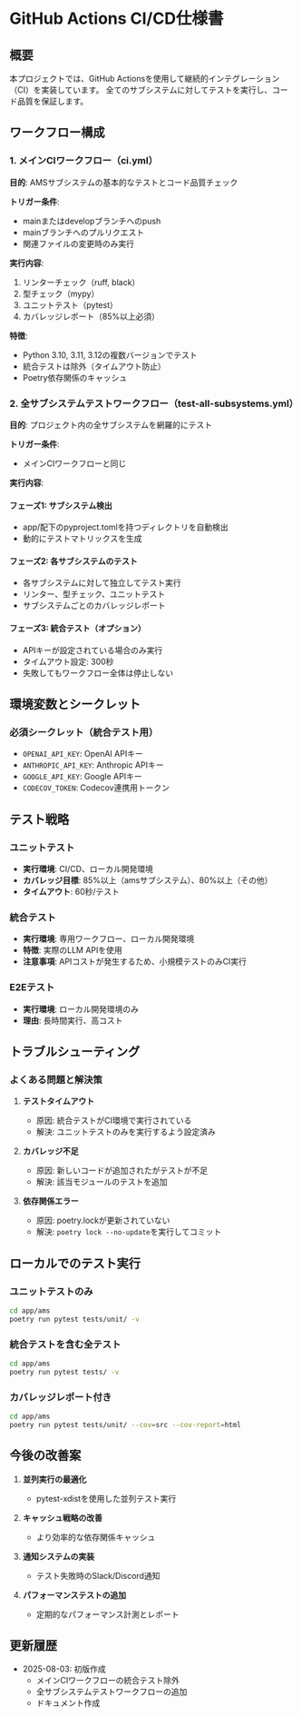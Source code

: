 # GitHub Actions CI/CD仕様書

## 概要

本プロジェクトでは、GitHub Actionsを使用して継続的インテグレーション（CI）を実装しています。
全てのサブシステムに対してテストを実行し、コード品質を保証します。

## ワークフロー構成

### 1. メインCIワークフロー（ci.yml）

**目的**: AMSサブシステムの基本的なテストとコード品質チェック

**トリガー条件**:
- mainまたはdevelopブランチへのpush
- mainブランチへのプルリクエスト
- 関連ファイルの変更時のみ実行

**実行内容**:
1. リンターチェック（ruff, black）
2. 型チェック（mypy）
3. ユニットテスト（pytest）
4. カバレッジレポート（85%以上必須）

**特徴**:
- Python 3.10, 3.11, 3.12の複数バージョンでテスト
- 統合テストは除外（タイムアウト防止）
- Poetry依存関係のキャッシュ

### 2. 全サブシステムテストワークフロー（test-all-subsystems.yml）

**目的**: プロジェクト内の全サブシステムを網羅的にテスト

**トリガー条件**:
- メインCIワークフローと同じ

**実行内容**:

#### フェーズ1: サブシステム検出
- app/配下のpyproject.tomlを持つディレクトリを自動検出
- 動的にテストマトリックスを生成

#### フェーズ2: 各サブシステムのテスト
- 各サブシステムに対して独立してテスト実行
- リンター、型チェック、ユニットテスト
- サブシステムごとのカバレッジレポート

#### フェーズ3: 統合テスト（オプション）
- APIキーが設定されている場合のみ実行
- タイムアウト設定: 300秒
- 失敗してもワークフロー全体は停止しない

## 環境変数とシークレット

### 必須シークレット（統合テスト用）
- `OPENAI_API_KEY`: OpenAI APIキー
- `ANTHROPIC_API_KEY`: Anthropic APIキー  
- `GOOGLE_API_KEY`: Google APIキー
- `CODECOV_TOKEN`: Codecov連携用トークン

## テスト戦略

### ユニットテスト
- **実行環境**: CI/CD、ローカル開発環境
- **カバレッジ目標**: 85%以上（amsサブシステム）、80%以上（その他）
- **タイムアウト**: 60秒/テスト

### 統合テスト
- **実行環境**: 専用ワークフロー、ローカル開発環境
- **特徴**: 実際のLLM APIを使用
- **注意事項**: APIコストが発生するため、小規模テストのみCI実行

### E2Eテスト
- **実行環境**: ローカル開発環境のみ
- **理由**: 長時間実行、高コスト

## トラブルシューティング

### よくある問題と解決策

1. **テストタイムアウト**
   - 原因: 統合テストがCI環境で実行されている
   - 解決: ユニットテストのみを実行するよう設定済み

2. **カバレッジ不足**
   - 原因: 新しいコードが追加されたがテストが不足
   - 解決: 該当モジュールのテストを追加

3. **依存関係エラー**
   - 原因: poetry.lockが更新されていない
   - 解決: `poetry lock --no-update`を実行してコミット

## ローカルでのテスト実行

### ユニットテストのみ
```bash
cd app/ams
poetry run pytest tests/unit/ -v
```

### 統合テストを含む全テスト
```bash
cd app/ams
poetry run pytest tests/ -v
```

### カバレッジレポート付き
```bash
cd app/ams
poetry run pytest tests/unit/ --cov=src --cov-report=html
```

## 今後の改善案

1. **並列実行の最適化**
   - pytest-xdistを使用した並列テスト実行

2. **キャッシュ戦略の改善**
   - より効率的な依存関係キャッシュ

3. **通知システムの実装**
   - テスト失敗時のSlack/Discord通知

4. **パフォーマンステストの追加**
   - 定期的なパフォーマンス計測とレポート

## 更新履歴

- 2025-08-03: 初版作成
  - メインCIワークフローの統合テスト除外
  - 全サブシステムテストワークフローの追加
  - ドキュメント作成